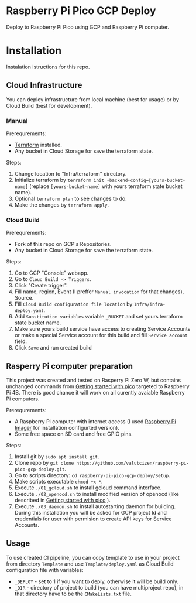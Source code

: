 # Raspberry Pi Pico GCP Deploy
Deploy to Raspberry Pi Pico using GCP and Raspberry Pi computer.

# Installation
Instalation istructions for this repo.

## Cloud Infrastructure
You can deploy infrastructure from local machine (best for usage) or by Cloud Build (best for development).

### Manual
Prerequrements: 
- [Terraform](https://developer.hashicorp.com/terraform/downloads) installed.
- Any bucket in Cloud Storage for save the terraform state.

Steps:
1. Change location to "Infra/terraform" directory.
2. Initialize terraform by `terraform init -backend-config=[yours-bucket-name]` (replace `[yours-bucket-name]` with yours terraform state bucket name).
3. Optional `terraform plan` to see changes to do.
4. Make the changes by `terraform apply`.

### Cloud Build
Prerequrements: 
- Fork of this repo on GCP's Repositories.
- Any bucket in Cloud Storage for save the terraform state.

Steps:
1. Go to GCP "Console" webapp.
2. Go to `Cloud Build -> Triggers`.
3. Click "Create trigger".
4. Fill name, region, Event (I preffer `Manual invocation` for that changes), Source.
5. Fill `Cloud Build configuration file location` by `Infra/infra-deploy.yaml`.
6. Add `Substitution variables` variable `_BUCKET` and set yours terraform state bucket name.
7. Make sure yours build service have access to creating Service Accounts or make a special Service account for this build and fill `Service account` field.
8. Click `Save` and run created build

## Rasperry Pi computer preparation
This project was created and tested on Rasperry Pi Zero W, but contains unchanged commands from [Getting started with pico](https://datasheets.raspberrypi.com/pico/getting-started-with-pico.pdf) targeted to Raspberry Pi 4B. There is good chance it will work on all curently avaiable Raspberry Pi computers.  

Prerequrements: 
- A Raspberry Pi computer with internet access (I used [Raspberry Pi Imager](https://www.raspberrypi.org/downloads/) for installation configurted version).
- Some free space on SD card and free GPIO pins.

Steps:
1. Install git by `sudo apt install git`.
2. Clone repo by `git clone https://github.com/valutcizen/raspberry-pi-pico-gcp-deploy.git`.
3. Go to scripts directory: `cd raspberry-pi-pico-gcp-deploy/Setup`.
4. Make scripts executable `chmod +x *`.
5. Execute `./01_gcloud.sh` to install gcloud command interface.
6. Execute `./02_openocd.sh` to install modified version of openocd (like described in [Getting started with pico](https://datasheets.raspberrypi.com/pico/getting-started-with-pico.pdf) ).
7. Execute `./03_daemon.sh` to install autostarting daemon for building. During this installation you will be asked for GCP project Id and credentials for user with permision to create API keys for Service Accounts.

## Usage
To use created CI pipeline, you can copy template to use in your project from directory `Template` and use `Template/deploy.yaml` as Cloud Build configuration file with variables:
- `_DEPLOY` - set to 1 if you want to deply, otherwise it will be build only.
- `_DIR` - directory of project to build (you can have multiproject repo), in that directory have to be the `CMakeLists.txt` file.
